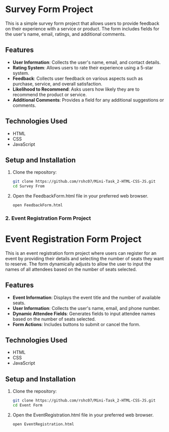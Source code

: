 # Survey Form Project

This is a simple survey form project that allows users to provide feedback on their experience with a service or product. The form includes fields for the user's name, email, ratings, and additional comments.

## Features

- **User Information**: Collects the user's name, email, and contact details.
- **Rating System**: Allows users to rate their experience using a 5-star system.
- **Feedback**: Collects user feedback on various aspects such as purchase, service, and overall satisfaction.
- **Likelihood to Recommend**: Asks users how likely they are to recommend the product or service.
- **Additional Comments**: Provides a field for any additional suggestions or comments.

## Technologies Used

- HTML
- CSS
- JavaScript

## Setup and Installation

1. Clone the repository:

   ```bash
   git clone https://github.com/rshc07/Mini-Task_2-HTML-CSS-JS.git
   cd Survey From
   
2. Open the FeedbackForm.html file in your preferred web browser.

   ```bash
   open FeedbackForm.html


### 2. **Event Registration Form Project**

# Event Registration Form Project

This is an event registration form project where users can register for an event by providing their details and selecting the number of seats they want to reserve. The form dynamically adjusts to allow the user to input the names of all attendees based on the number of seats selected.

## Features

- **Event Information**: Displays the event title and the number of available seats.
- **User Information**: Collects the user's name, email, and phone number.
- **Dynamic Attendee Fields**: Generates fields to input attendee names based on the number of seats selected.
- **Form Actions**: Includes buttons to submit or cancel the form.

## Technologies Used

- HTML
- CSS
- JavaScript

## Setup and Installation

1. Clone the repository:

   ```bash
   git clone https://github.com/rshc07/Mini-Task_2-HTML-CSS-JS.git
   cd Event Form

2. Open the EventRegistration.html file in your preferred web browser.

   ```bash
   open EventRegistration.html
